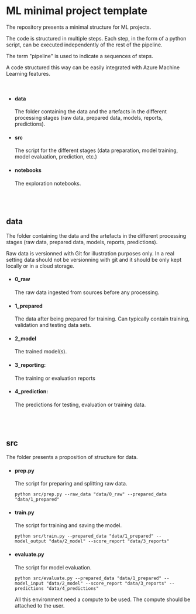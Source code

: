 # ML minimal project template

The repository presents a minimal structure for ML projects.

The code is structured in multiple steps. Each step, in the form of a python script, can be executed independently of the rest of the pipeline.

The term "pipeline" is used to indicate a sequences of steps.

A code structured this way can be easily integrated with Azure Machine Learning features.

&nbsp;
- #### data
    The folder containing the data and the artefacts in the different processing stages (raw data, prepared data, models, reports, predictions).

- #### src
    The script for the different stages (data preparation, model training, model evaluation, prediction, etc.)

- #### notebooks
    The exploration notebooks.

&nbsp;
-----
## data

The folder containing the data and the artefacts in the different processing stages (raw data, prepared data, models, reports, predictions).

Raw data is versionned with Git for illustration purposes only. In a real setting data should not be versionning with git and it should be only kept locally or in a cloud storage.

-  #### 0_raw
    The raw data ingested from sources before any processing.

- #### 1_prepared
    The data after being prepared for training. Can typically contain training, validation and testing data sets.

- #### 2_model
    The trained model(s).

- #### 3_reporting:
    The training or evaluation reports

- #### 4_prediction:
    The predictions for testing, evaluation or training data.

&nbsp;
-----
## src

The folder presents a proposition of structure for data.

- #### prep.py
    The script for preparing and splitting raw data.

    `python src/prep.py --raw_data "data/0_raw" --prepared_data "data/1_prepared"`

- #### train.py
    The script for training and saving the model.

    `python src/train.py --prepared_data "data/1_prepared" --model_output "data/2_model" --score_report "data/3_reports"`

- #### evaluate.py
    The script for model evaluation.

    `python src/evaluate.py --prepared_data "data/1_prepared" --model_input "data/2_model" --score_report "data/3_reports" --predictions "data/4_predictions"`
    
    

    All this environment need a compute to be used. The compute should be attached to the user.
    
    
